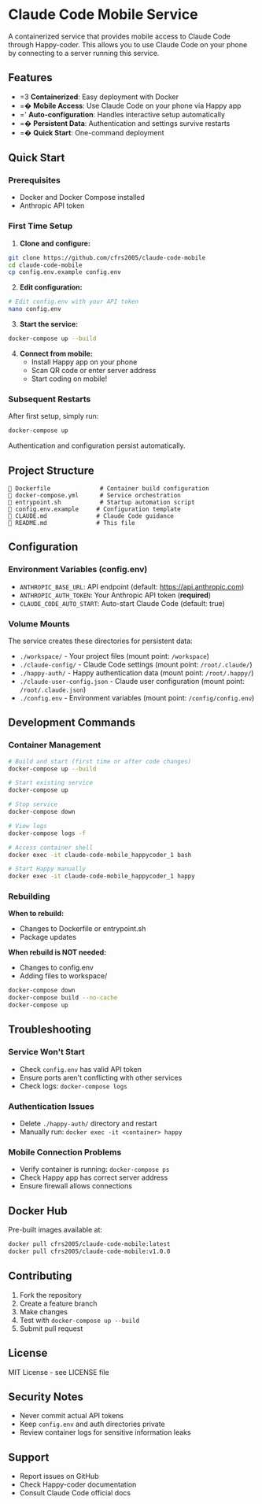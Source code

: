# Claude Code Mobile Service

A containerized service that provides mobile access to Claude Code through Happy-coder. This allows you to use Claude Code on your phone by connecting to a server running this service.

## Features

- =3 **Containerized**: Easy deployment with Docker
- =� **Mobile Access**: Use Claude Code on your phone via Happy app
- =' **Auto-configuration**: Handles interactive setup automatically  
- =� **Persistent Data**: Authentication and settings survive restarts
- =� **Quick Start**: One-command deployment

## Quick Start

### Prerequisites

- Docker and Docker Compose installed
- Anthropic API token

### First Time Setup

1. **Clone and configure:**
```bash
git clone https://github.com/cfrs2005/claude-code-mobile
cd claude-code-mobile
cp config.env.example config.env
```

2. **Edit configuration:**
```bash
# Edit config.env with your API token
nano config.env
```

3. **Start the service:**
```bash
docker-compose up --build
```

4. **Connect from mobile:**
   - Install Happy app on your phone
   - Scan QR code or enter server address
   - Start coding on mobile!

### Subsequent Restarts

After first setup, simply run:
```bash
docker-compose up
```

Authentication and configuration persist automatically.

## Project Structure

```
   Dockerfile              # Container build configuration
   docker-compose.yml      # Service orchestration  
   entrypoint.sh           # Startup automation script
   config.env.example     # Configuration template
   CLAUDE.md              # Claude Code guidance
   README.md              # This file
```

## Configuration

### Environment Variables (config.env)

- `ANTHROPIC_BASE_URL`: API endpoint (default: https://api.anthropic.com)
- `ANTHROPIC_AUTH_TOKEN`: Your Anthropic API token (**required**)
- `CLAUDE_CODE_AUTO_START`: Auto-start Claude Code (default: true)

### Volume Mounts

The service creates these directories for persistent data:

- `./workspace/` - Your project files (mount point: `/workspace`)
- `./claude-config/` - Claude Code settings (mount point: `/root/.claude/`)
- `./happy-auth/` - Happy authentication data (mount point: `/root/.happy/`)
- `./claude-user-config.json` - Claude user configuration (mount point: `/root/.claude.json`)
- `./config.env` - Environment variables (mount point: `/config/config.env`)

## Development Commands

### Container Management
```bash
# Build and start (first time or after code changes)
docker-compose up --build

# Start existing service
docker-compose up

# Stop service
docker-compose down

# View logs  
docker-compose logs -f

# Access container shell
docker exec -it claude-code-mobile_happycoder_1 bash

# Start Happy manually
docker exec -it claude-code-mobile_happycoder_1 happy
```

### Rebuilding

**When to rebuild:**
- Changes to Dockerfile or entrypoint.sh
- Package updates

**When rebuild is NOT needed:**
- Changes to config.env
- Adding files to workspace/

```bash
docker-compose down
docker-compose build --no-cache
docker-compose up
```

## Troubleshooting

### Service Won't Start
- Check `config.env` has valid API token
- Ensure ports aren't conflicting with other services
- Check logs: `docker-compose logs`

### Authentication Issues
- Delete `./happy-auth/` directory and restart
- Manually run: `docker exec -it <container> happy`

### Mobile Connection Problems
- Verify container is running: `docker-compose ps`
- Check Happy app has correct server address
- Ensure firewall allows connections

## Docker Hub

Pre-built images available at:
```bash
docker pull cfrs2005/claude-code-mobile:latest
docker pull cfrs2005/claude-code-mobile:v1.0.0
```

## Contributing

1. Fork the repository
2. Create a feature branch
3. Make changes
4. Test with `docker-compose up --build`
5. Submit pull request

## License

MIT License - see LICENSE file

## Security Notes

- Never commit actual API tokens
- Keep `config.env` and auth directories private
- Review container logs for sensitive information leaks

## Support

- Report issues on GitHub
- Check Happy-coder documentation
- Consult Claude Code official docs